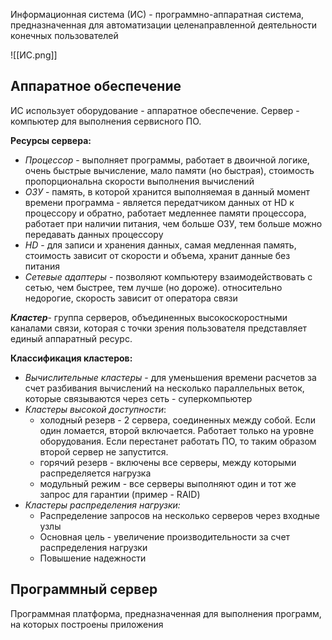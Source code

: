 Информационная система (ИС) -  программно-аппаратная система, предназначенная для автоматизации целенаправленной деятельности конечных пользователей

![[ИС.png]]
## Аппаратное обеспечение
ИС использует оборудование - аппаратное обеспечение.
Сервер - компьютер для выполнения сервисного ПО.

**Ресурсы сервера:**
- *Процессор* - выполняет программы, работает в двоичной логике, очень быстрые вычисление, мало памяти (но быстрая), стоимость пропорциональна скорости выполнения вычислений
- *ОЗУ* - память, в которой хранится выполняемая в данный момент времени  программа - является передатчиком данных от HD к процессору и обратно, работает медленнее памяти процессора, работает при наличии питания, чем больше ОЗУ, тем больше можно передавать данных процессору
- *HD* - для записи и хранения данных, самая медленная память, стоимость зависит от скорости и объема, хранит данные без питания
- *Сетевые адаптеры* - позволяют компьютеру взаимодействовать с сетью, чем быстрее, тем лучше (но дороже). относительно недорогие, скорость зависит от оператора связи

***Кластер***- группа серверов, объединенных высокоскоростными каналами связи, которая с точки зрения пользователя представляет единый аппаратный ресурс.

**Классификация кластеров:**
- *Вычислительные кластеры* - для уменьшения времени расчетов за счет разбивания вычислений на несколько параллельных веток, которые связываются через сеть - суперкомпьютер
- *Кластеры высокой доступности*: 
	- холодный резерв - 2 сервера, соединенных между собой. Если один ломается, второй включается. Работает только на уровне оборудования. Если перестанет работать ПО, то таким образом второй сервер не запустится.
	- горячий резерв - включены все серверы, между которыми распределяется нагрузка
	- модульный режим - все серверы выполняют один и тот же запрос для гарантии (пример - RAID)
- *Кластеры распределения нагрузки:*
	- Распределение запросов на несколько серверов через входные узлы
	- Основная цель - увеличение производительности за счет распределения нагрузки
	- Повышение надежности

## Программный сервер
Программная платформа, предназначенная для выполнения программ, на которых построены приложения
